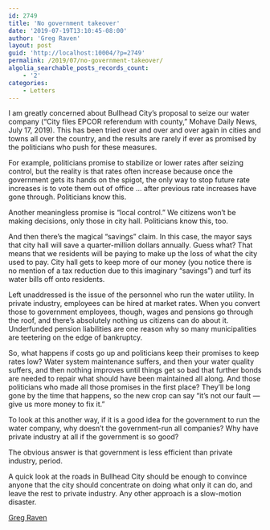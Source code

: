 ```yaml
---
id: 2749
title: 'No government takeover'
date: '2019-07-19T13:10:45-08:00'
author: 'Greg Raven'
layout: post
guid: 'http://localhost:10004/?p=2749'
permalink: /2019/07/no-government-takeover/
algolia_searchable_posts_records_count:
    - '2'
categories:
    - Letters
---
```


I am greatly concerned about Bullhead City’s proposal to seize our water company (“City files EPCOR referendum with county,” Mohave Daily News, July 17, 2019). This has been tried over and over and over again in cities and towns all over the country, and the results are rarely if ever as promised by the politicians who push for these measures.

For example, politicians promise to stabilize or lower rates after seizing control, but the reality is that rates often increase because once the government gets its hands on the spigot, the only way to stop future rate increases is to vote them out of office … after previous rate increases have gone through. Politicians know this.

Another meaningless promise is “local control.” We citizens won’t be making decisions, only those in city hall. Politicians know this, too.

And then there’s the magical “savings” claim. In this case, the mayor says that city hall will save a quarter-million dollars annually. Guess what? That means that we residents will be paying to make up the loss of what the city used to pay. City hall gets to keep more of our money (you notice there is no mention of a tax reduction due to this imaginary “savings”) and turf its water bills off onto residents.

Left unaddressed is the issue of the personnel who run the water utility. In private industry, employees can be hired at market rates. When you convert those to government employees, though, wages and pensions go through the roof, and there’s absolutely nothing us citizens can do about it. Underfunded pension liabilities are one reason why so many municipalities are teetering on the edge of bankruptcy.

So, what happens if costs go up and politicians keep their promises to keep rates low? Water system maintenance suffers, and then your water quality suffers, and then nothing improves until things get so bad that further bonds are needed to repair what should have been maintained all along. And those politicians who made all those promises in the first place? They’ll be long gone by the time that happens, so the new crop can say “it’s not our fault — give us more money to fix it.”

To look at this another way, if it is a good idea for the government to run the water company, why doesn’t the government-run all companies? Why have private industry at all if the government is so good?

The obvious answer is that government is less efficient than private industry, period.

A quick look at the roads in Bullhead City should be enough to convince anyone that the city should concentrate on doing what only it can do, and leave the rest to private industry. Any other approach is a slow-motion disaster.

 [Greg Raven](https://www.gregraven.org/)